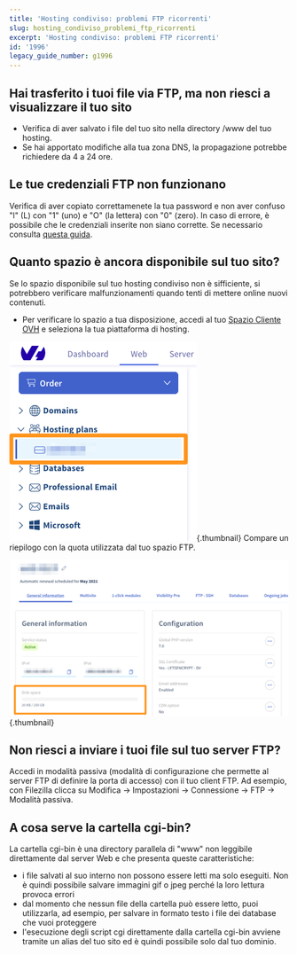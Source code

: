 ```yaml
---
title: 'Hosting condiviso: problemi FTP ricorrenti'
slug: hosting_condiviso_problemi_ftp_ricorrenti
excerpt: 'Hosting condiviso: problemi FTP ricorrenti'
id: '1996'
legacy_guide_number: g1996
---
```


## Hai trasferito i tuoi file via FTP, ma non riesci a visualizzare il tuo sito

- Verifica di aver salvato i file del tuo sito nella directory /www del tuo hosting.
- Se hai apportato modifiche alla tua zona DNS, la propagazione potrebbe richiedere da 4 a 24 ore.


## Le tue credenziali FTP non funzionano
Verifica di aver copiato correttamenete la tua password e non aver confuso "l" (L) con "1" (uno) e "O" (la lettera) con "0" (zero).
In caso di errore, è possibile che le credenziali inserite non siano corrette. Se necessario consulta [questa guida](https://www.ovh.it/g1374.metti-online-tuo-sito#trasferisci_i_tuoi_file_in_ftp_recupera_le_credenziali_ftp).


## Quanto spazio è ancora disponibile sul tuo sito?
Se lo spazio disponibile sul tuo hosting condiviso non è sifficiente, si potrebbero verificare malfunzionamenti quando tenti di mettere online nuovi contenuti.

- Per verificare lo spazio a tua disposizione, accedi al tuo [Spazio Cliente OVH](https://www.ovh.com/auth/?action=gotomanager&from=https://www.ovh.it/&ovhSubsidiary=it) e seleziona la tua piattaforma di hosting.



![](images/img_3298.jpg){.thumbnail}
Compare un riepilogo con la quota utilizzata dal tuo spazio FTP.

![](images/img_3299.jpg){.thumbnail}


## Non riesci a inviare i tuoi file sul tuo server FTP?
Accedi in modalità passiva (modalità di configurazione che permette al server FTP di definire la porta di accesso) con il tuo client FTP. Ad esempio, con Filezilla clicca su Modifica -> Impostazioni -> Connessione -> FTP -> Modalità passiva.


## A cosa serve la cartella cgi-bin?
La cartella cgi-bin è una directory parallela di "www" non leggibile direttamente dal server Web e che presenta queste caratteristiche:

- i file salvati al suo interno non possono essere letti ma solo eseguiti. Non è quindi possibile salvare immagini gif o jpeg perché la loro lettura provoca errori
- dal momento che nessun file della cartella può essere letto, puoi utilizzarla, ad esempio, per salvare in formato testo i file dei database che vuoi proteggere 
- l'esecuzione degli script cgi direttamente dalla cartella cgi-bin avviene tramite un alias del tuo sito ed è quindi possibile solo dal tuo dominio.



